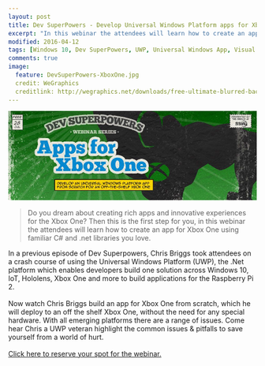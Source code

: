 ```yaml
---
layout: post
title: Dev SuperPowers - Develop Universal Windows Platform apps for Xbox One
excerpt: "In this webinar the attendees will learn how to create an app for Xbox One using familiar C# and .net libraries you love."
modified: 2016-04-12
tags: [Windows 10, Dev SuperPowers, UWP, Universal Windows App, Visual Studio, Developer Mode, app, game, Xbox, Xbox one, C#, .Net ]
comments: true
image:
  feature: DevSuperPowers-XboxOne.jpg
  credit: WeGraphics
  creditlink: http://wegraphics.net/downloads/free-ultimate-blurred-background-pack/
---
```

![Attendees](/images/DevSuperPowers-XboxOne.jpg)
 
> Do you dream about creating rich apps and innovative experiences for the Xbox One? Then this is the first step for you, in this webinar the attendees will learn how to create an app for Xbox One using familiar C# and .net libraries you love.  

In a previous episode of Dev Superpowers, Chris Briggs took attendees on a crash course of using the Universal Windows Platform (UWP), the .Net platform which enables developers build one solution across Windows 10, IoT, Hololens, Xbox One and more to build applications for the Raspberry Pi 2.<br><br>Now watch Chris Briggs build an app for Xbox One from scratch, which he will deploy to an off the shelf Xbox One, without the need for any special hardware. With all emerging platforms there are a range of issues. Come hear Chris a UWP veteran highlight the common issues & pitfalls to save yourself from a world of hurt.<br><br><a href="http://webinars.ssw.com/index.php/xbox-event-registration/" rel="nofollow">Click here to reserve your spot for the webinar.</a>